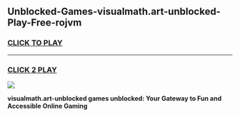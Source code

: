 
## Unblocked-Games-visualmath.art-unblocked-Play-Free-rojvm
<h3>
<a href="https://premium76.site?title=visualmath.art-unblocked&ref=10A">CLICK TO PLAY</a></h3>
<hr>

<h3>
<a href="https://premium76.site?title=visualmath.art-unblocked&ref=10A">CLICK 2 PLAY</a>
  
</h3>

<a href="https://premium76.site?title=visualmath.art-unblocked&ref=10A"><img src="https://clearcache.store/games.png"></a>


**visualmath.art-unblocked games unblocked: Your Gateway to Fun and Accessible Online Gaming**
